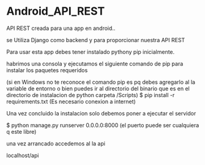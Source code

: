 Android_API_REST
================

API REST creada para una app en android..

se Utiliza Django como backend y para proporcionar nuestra API REST

Para usar esta app debes tener instalado pythony pip inicialmente.

habrimos una consola y ejecutamos el siguiente comando de pip para instalar los paquetes requeridos

(si en Windows no te reconoce el comando pip es pq debes agregarlo al la variable de entorno o bien puedes ir al directorio del binario que es en el directorio de instalacion de python carpeta /Scripts)
$ pip install -r requirements.txt (Es necesario conexion a internet)

Una vez concluido la instalacion solo debemos poner a ejecutar el servidor

$ python manage.py runserver 0.0.0.0:8000 (el puerto puede ser cualquiera q este libre)

una vez arrancado accedemos al la api

localhost/api

